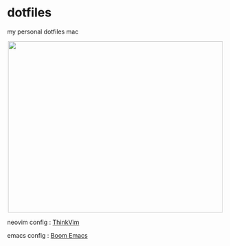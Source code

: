 # dotfiles

my personal dotfiles mac

<div align="center">
<img src="https://raw.githubusercontent.com/taigacute/dotfiles/master/img/mac.png" width="500" height="400">
</div>

neovim config : [ThinkVim](https://github.com/hardcoreplayers/ThinkVim)

emacs config : [Boom Emacs](https://github.com/hardcoreplayers/boom)
